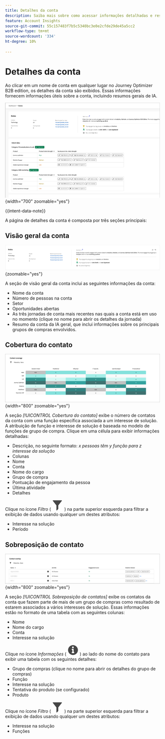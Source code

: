 ```yaml
---
title: Detalhes da conta
description: Saiba mais sobre como acessar informações detalhadas e resumos de IA gerativos para contas no Journey Optimizer B2B edition.
feature: Account Insights
source-git-commit: 55c157483f7b5c5340bc3e0e2cfde29de45a5cc2
workflow-type: tm+mt
source-wordcount: '334'
ht-degree: 10%

---
```


# Detalhes da conta

Ao clicar em um nome de conta em qualquer lugar no Journey Optimizer B2B edition, os detalhes da conta são exibidos. Essas informações fornecem informações úteis sobre a conta, incluindo resumos gerais de IA.

![Acessar os detalhes da conta](./assets/account-details.png){width="700" zoomable="yes"}

{{intent-data-note}}

A página de detalhes da conta é composta por três seções principais:

## Visão geral da conta

![Visão geral da conta](./assets/details-page-account-overview.png){zoomable="yes"}

A seção de visão geral da conta inclui as seguintes informações da conta:

* Nome da conta
* Número de pessoas na conta
* Setor
* Oportunidades abertas
* As três jornadas de conta mais recentes nas quais a conta está em uso no momento (clique no nome para abrir os detalhes da jornada)
* Resumo da conta da IA geral, que inclui informações sobre os principais grupos de compras envolvidos.

## Cobertura do contato

![Cobertura de contato da conta](./assets/details-page-contact-coverage.png){width="800" zoomable="yes"}

A seção _[!UICONTROL Cobertura do contato]_ exibe o número de contatos da conta com uma função específica associada a um interesse de solução. A atribuição de função e interesse de solução é baseada no modelo de funções de grupo de compra. Clique em uma célula para exibir informações detalhadas:

* Descrição, no seguinte formato: _x pessoas têm y função para z interesse da solução_
* Colunas
* Nome
* Conta
* Nome do cargo
* Grupo de compra
* Pontuação de engajamento da pessoa
* Última atividade
* Detalhes

Clique no ícone _Filtro_ ( ![Ícone Filtro](../assets/do-not-localize/icon-filter.svg) ) na parte superior esquerda para filtrar a exibição de dados usando qualquer um destes atributos:

* Interesse na solução
* Período

## Sobreposição de contato

![Sobreposição de contatos de conta](./assets/details-page-contact-overlap.png){width="800" zoomable="yes"}

A seção _[!UICONTROL Sobreposição de contatos]_ exibe os contatos da conta que fazem parte de mais de um grupo de compras como resultado de estarem associados a vários interesses de solução. Essas informações estão no formato de uma tabela com as seguintes colunas:

* Nome
* Nome do cargo
* Conta
* Interesse na solução

Clique no ícone _Informações_ ( ![Informações](../assets/do-not-localize/icon-info.svg) ) ao lado do nome do contato para exibir uma tabela com os seguintes detalhes:

* Grupo de compras (clique no nome para abrir os detalhes do grupo de compras)
* Função
* Interesse na solução
* Tentativa do produto (se configurado)
* Produto

Clique no ícone _Filtro_ ( ![Ícone Filtro](../assets/do-not-localize/icon-filter.svg) ) na parte superior esquerda para filtrar a exibição de dados usando qualquer um destes atributos:

* Interesse na solução
* Funções
